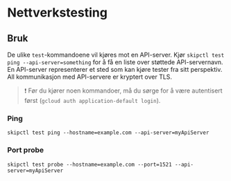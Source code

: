 # Nettverkstesting


## Bruk

De ulike `test`-kommandoene vil kjøres mot en API-server. Kjør `skipctl test ping --api-server=something` for å få en liste over støttede API-servernavn.
En API-server representerer et sted som kan kjøre tester fra sitt perspektiv. All kommunikasjon med API-servere er kryptert over TLS.

> :exclamation: Før du kjører noen kommandoer, må du sørge for å være autentisert først (`gcloud auth application-default login`).

### Ping

```shell
skipctl test ping --hostname=example.com --api-server=myApiServer
```

### Port probe

```shell
skipctl test probe --hostname=example.com --port=1521 --api-server=myApiServer
```
